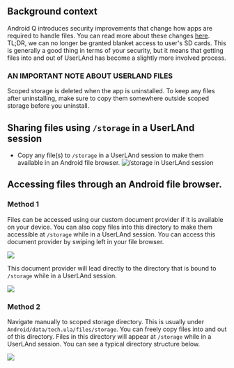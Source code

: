 ## Background context
Android Q introduces security improvements that change how apps are required to handle files. You can read more about these changes [here](https://developer.android.com/preview/privacy/scoped-storage). TL;DR, we can no longer be granted blanket access to user's SD cards. This is generally a good thing in terms of your security, but it means that getting files into and out of UserLAnd has become a slightly more involved process. 

### AN IMPORTANT NOTE ABOUT USERLAND FILES
Scoped storage is deleted when the app is uninstalled. To keep any files after uninstalling, make sure to copy them somewhere outside scoped storage before you uninstall.

## Sharing files using `/storage` in a UserLAnd session
- Copy any file(s) to `/storage` in a UserLAnd session to make them available in an Android file browser.
![/storage in UserLAnd session](https://i.imgur.com/Iex1ES0.png)

## Accessing files through an Android file browser.

### Method 1
Files can be accessed using our custom document provider if it is available on your device. You can also copy files into this directory to make them accessible at `/storage` while in a UserLAnd session. You can access this document provider by swiping left in your file browser.

![](https://i.imgur.com/u5Ac6pt.png)

This document provider will lead directly to the directory that is bound to `/storage` while in a UserLAnd session.

![](https://i.imgur.com/O8dyXY4.png)

### Method 2
Navigate manually to scoped storage directory. This is usually under `Android/data/tech.ula/files/storage`.
You can freely copy files into and out of this directory. Files in this directory will appear at `/storage` while in a UserLAnd session. You can see a typical directory structure below.


![](https://i.imgur.com/SUX7c5M.png)